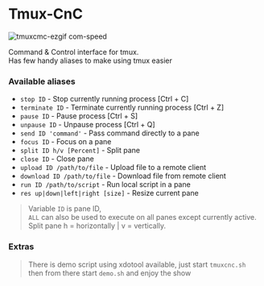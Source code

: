 # Tmux-CnC
![tmuxcmc-ezgif com-speed](https://github.com/GNU-Szmelc/Tmux-CnC/assets/95081005/574a8ac1-87c6-48e4-811c-6f0f836cf1e0)

Command &amp; Control interface for tmux. \
Has few handy aliases to make using tmux easier

### Available aliases
- `stop ID` - Stop currently running process [Ctrl + C]
- `terminate ID` - Terminate currently running process [Ctrl + Z]
- `pause ID` - Pause process [Ctrl + S]
- `unpause ID` - Unpause process [Ctrl + Q]
- `send ID 'command'` - Pass command directly to a pane
- `focus ID` - Focus on a pane
- `split ID h/v [Percent]` - Split pane
- `close ID` - Close pane
- `upload ID /path/to/file` - Upload file to a remote client
- `download ID /path/to/file` - Download file from remote client
- `run ID /path/to/script` - Run local script in a pane
- `res up|down|left|right [size]` - Resize current pane

> Variable `ID` is pane ID, \
> `ALL` can also be used to execute on all panes except currently active. \
> Split pane h = horizontally | v = vertically.

### Extras
> There is demo script using xdotool available, just start `tmuxcnc.sh` then from there start `demo.sh` and enjoy the show

